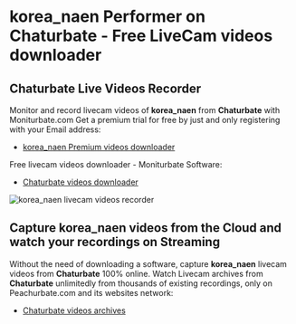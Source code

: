 # korea_naen Performer on Chaturbate - Free LiveCam videos downloader

## Chaturbate Live Videos Recorder

Monitor and record livecam videos of **korea_naen** from **Chaturbate** with Moniturbate.com
Get a premium trial for free by just and only registering with your Email address:
* [korea_naen Premium videos downloader](https://moniturbate.com/request-demo-licence-key.html)

Free livecam videos downloader - Moniturbate Software:
* [Chaturbate videos downloader](https://moniturbate.com/moniturbate-download-software.html)

![korea_naen livecam videos recorder](https://peachurnet.com/templates/moniturbate-software.png)


## Capture korea_naen videos from the Cloud and watch your recordings on Streaming

Without the need of downloading a software, capture **korea_naen** livecam videos from **Chaturbate** 100% online.
Watch Livecam archives from **Chaturbate** unlimitedly from thousands of existing recordings, only on Peachurbate.com and its websites network:
* [Chaturbate videos archives](https://peachurnet.com/)
